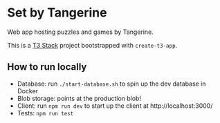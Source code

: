 # Set by Tangerine

Web app hosting puzzles and games by Tangerine.

This is a [T3 Stack](https://create.t3.gg/) project bootstrapped with `create-t3-app`.

## How to run locally

- Database: run `./start-database.sh` to spin up the dev database in Docker
- Blob storage: points at the production blob!
- Client: run `npm run dev` to start up the client at http://localhost:3000/
- Tests: `npm run test`